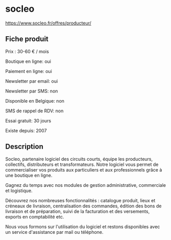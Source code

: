 # socleo 
https://www.socleo.fr/offres/producteur/

## Fiche produit
 

Prix : 30-60 € / mois

Boutique en ligne: oui

Paiement en ligne: oui

Newsletter par email: oui

Newsletter par SMS: non
 

Disponible en Belgique: non

SMS de rappel de RDV: non

Essai gratuit: 30 jours

Existe depuis: 2007

## Description

Socleo, partenaire logiciel des circuits courts, équipe les producteurs, collectifs, distributeurs et transformateurs. Notre logiciel vous permet de commercialiser vos produits aux particuliers et aux professionnels grâce à une boutique en ligne.

Gagnez du temps avec nos modules de gestion administrative, commerciale et logistique.

Découvrez nos nombreuses fonctionnalités : catalogue produit, lieux et créneaux de livraison, centralisation des commandes, édition des bons de livraison et de préparation, suivi de la facturation et des versements, exports en comptabilité etc.

Nous vous formons sur l'utilisation du logiciel et restons disponibles avec un service d'assistance par mail ou téléphone.

